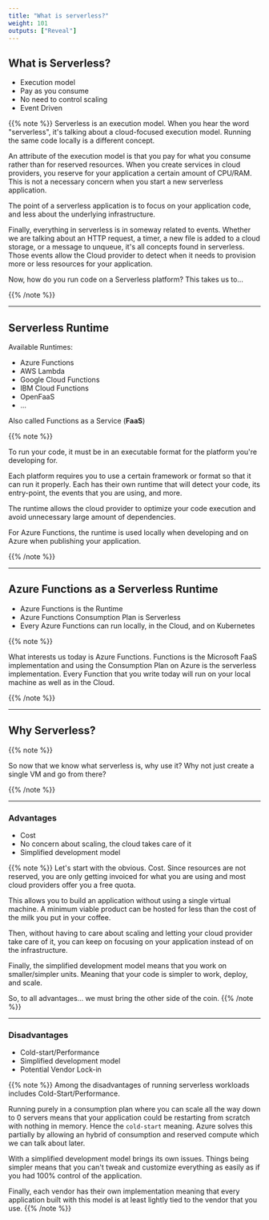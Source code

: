 ```yaml
---
title: "What is serverless?"
weight: 101
outputs: ["Reveal"]
---
```


## What is Serverless?

- Execution model
- Pay as you consume
- No need to control scaling
- Event Driven

{{% note %}}
Serverless is an execution model. When you hear the word "serverless", it's talking about a cloud-focused execution model. Running the same code locally is a different concept.

An attribute of the execution model is that you pay for what you consume rather than for reserved resources. When you create services in cloud providers, you reserve for your application a certain amount of CPU/RAM. This is not a necessary concern when you start a new serverless application.

The point of a serverless application is to focus on your application code, and less about the underlying infrastructure. 

Finally, everything in serverless is in someway related to events. Whether we are talking about an HTTP request, a timer, a new file is added to a cloud storage, or a message to unqueue, it's all concepts found in serverless. Those events allow the Cloud provider to detect when it needs to provision more or less resources for your application.

Now, how do you run code on a Serverless platform? This takes us to...

{{% /note %}}

---

## Serverless Runtime

Available Runtimes:

- Azure Functions
- AWS Lambda
- Google Cloud Functions
- IBM Cloud Functions
- OpenFaaS
- ...

Also called Functions as a Service (**FaaS**)

{{% note %}}

To run your code, it must be in an executable format for the platform you're developing for.

Each platform requires you to use a certain framework or format so that it can run it properly. Each has their own runtime that will detect your code, its entry-point, the events that you are using, and more.

The runtime allows the cloud provider to optimize your code execution and avoid unnecessary large amount of dependencies.

For Azure Functions, the runtime is used locally when developing and on Azure when publishing your application.

{{% /note %}}

---

## Azure Functions as a Serverless Runtime

- Azure Functions is the Runtime
- Azure Functions Consumption Plan is Serverless
- Every Azure Functions can run locally, in the Cloud, and on Kubernetes  

{{% note %}}

What interests us today is Azure Functions. Functions is the Microsoft FaaS implementation and using the Consumption Plan on Azure is the serverless implementation. Every Function that you write today will run on your local machine as well as in the Cloud.

{{% /note %}}

---

## Why Serverless?

{{% note %}}

So now that we know what serverless is, why use it? Why not just create a single VM and go from there?

{{% /note %}}

---

### Advantages

- Cost
- No concern about scaling, the cloud takes care of it
- Simplified development model

{{% note %}}
Let's start with the obvious. Cost. Since resources are not reserved, you are only getting invoiced for what you are using and most cloud providers offer you a free quota.

This allows you to build an application without using a single virtual machine. A minimum viable product can be hosted for less than the cost of the milk you put in your coffee.

Then, without having to care about scaling and letting your cloud provider take care of it, you can keep on focusing on your application instead of on the infrastructure.

Finally, the simplified development model means that you work on smaller/simpler units. Meaning that your code is simpler to work, deploy, and scale.

So, to all advantages... we must bring the other side of the coin.
{{% /note %}}

---

### Disadvantages

- Cold-start/Performance
- Simplified development model
- Potential Vendor Lock-in

{{% note %}}
Among the disadvantages of running serverless workloads includes Cold-Start/Performance.

Running purely in a consumption plan where you can scale all the way down to 0 servers means that your application could be restarting from scratch with nothing in memory. Hence the `cold-start` meaning. Azure solves this partially by allowing an hybrid of consumption and reserved compute which we can talk about later.

With a simplified development model brings its own issues. Things being simpler means that you can't tweak and customize everything as easily as if you had 100% control of the application.

Finally, each vendor has their own implementation meaning that every application built with this model is at least lightly tied to the vendor that you use.
{{% /note %}}
